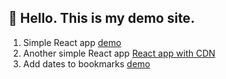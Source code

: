 
## 🥨 Hello. This is my demo site.

1. Simple React app [demo](https://exile2003.github.io/ind)
2. Another simple React app [React app with CDN](https://exile2003.github.io/out_of_use)
3. Add dates to bookmarks [demo](https://exile2003.github.io/add-dates-to-bookmarks/dist)

